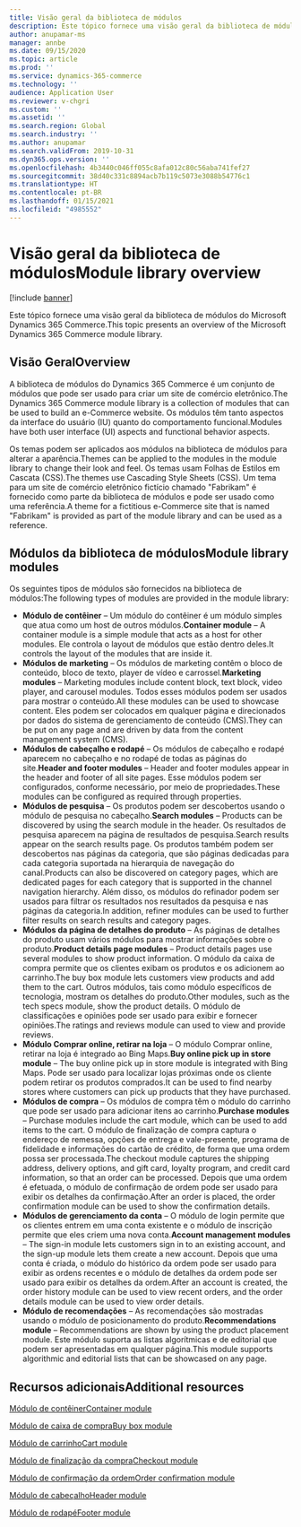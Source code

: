 ```yaml
---
title: Visão geral da biblioteca de módulos
description: Este tópico fornece uma visão geral da biblioteca de módulos do Microsoft Dynamics 365 Commerce.
author: anupamar-ms
manager: annbe
ms.date: 09/15/2020
ms.topic: article
ms.prod: ''
ms.service: dynamics-365-commerce
ms.technology: ''
audience: Application User
ms.reviewer: v-chgri
ms.custom: ''
ms.assetid: ''
ms.search.region: Global
ms.search.industry: ''
ms.author: anupamar
ms.search.validFrom: 2019-10-31
ms.dyn365.ops.version: ''
ms.openlocfilehash: 4b3440c046ff055c8afa012c80c56aba741fef27
ms.sourcegitcommit: 38d40c331c8894acb7b119c5073e3088b54776c1
ms.translationtype: HT
ms.contentlocale: pt-BR
ms.lasthandoff: 01/15/2021
ms.locfileid: "4985552"
---
```

# <a name="module-library-overview"></a><span data-ttu-id="0be6f-103">Visão geral da biblioteca de módulos</span><span class="sxs-lookup"><span data-stu-id="0be6f-103">Module library overview</span></span>

[!include [banner](includes/banner.md)]

<span data-ttu-id="0be6f-104">Este tópico fornece uma visão geral da biblioteca de módulos do Microsoft Dynamics 365 Commerce.</span><span class="sxs-lookup"><span data-stu-id="0be6f-104">This topic presents an overview of the Microsoft Dynamics 365 Commerce module library.</span></span>

## <a name="overview"></a><span data-ttu-id="0be6f-105">Visão Geral</span><span class="sxs-lookup"><span data-stu-id="0be6f-105">Overview</span></span>

<span data-ttu-id="0be6f-106">A biblioteca de módulos do Dynamics 365 Commerce é um conjunto de módulos que pode ser usado para criar um site de comércio eletrônico.</span><span class="sxs-lookup"><span data-stu-id="0be6f-106">The Dynamics 365 Commerce module library is a collection of modules that can be used to build an e-Commerce website.</span></span> <span data-ttu-id="0be6f-107">Os módulos têm tanto aspectos da interface do usuário (IU) quanto do comportamento funcional.</span><span class="sxs-lookup"><span data-stu-id="0be6f-107">Modules have both user interface (UI) aspects and functional behavior aspects.</span></span>

<span data-ttu-id="0be6f-108">Os temas podem ser aplicados aos módulos na biblioteca de módulos para alterar a aparência.</span><span class="sxs-lookup"><span data-stu-id="0be6f-108">Themes can be applied to the modules in the module library to change their look and feel.</span></span> <span data-ttu-id="0be6f-109">Os temas usam Folhas de Estilos em Cascata (CSS).</span><span class="sxs-lookup"><span data-stu-id="0be6f-109">The themes use Cascading Style Sheets (CSS).</span></span> <span data-ttu-id="0be6f-110">Um tema para um site de comércio eletrônico fictício chamado "Fabrikam" é fornecido como parte da biblioteca de módulos e pode ser usado como uma referência.</span><span class="sxs-lookup"><span data-stu-id="0be6f-110">A theme for a fictitious e-Commerce site that is named "Fabrikam" is provided as part of the module library and can be used as a reference.</span></span>

## <a name="module-library-modules"></a><span data-ttu-id="0be6f-111">Módulos da biblioteca de módulos</span><span class="sxs-lookup"><span data-stu-id="0be6f-111">Module library modules</span></span>

<span data-ttu-id="0be6f-112">Os seguintes tipos de módulos são fornecidos na biblioteca de módulos:</span><span class="sxs-lookup"><span data-stu-id="0be6f-112">The following types of modules are provided in the module library:</span></span>

- <span data-ttu-id="0be6f-113">**Módulo de contêiner** – Um módulo do contêiner é um módulo simples que atua como um host de outros módulos.</span><span class="sxs-lookup"><span data-stu-id="0be6f-113">**Container module** – A container module is a simple module that acts as a host for other modules.</span></span> <span data-ttu-id="0be6f-114">Ele controla o layout de módulos que estão dentro deles.</span><span class="sxs-lookup"><span data-stu-id="0be6f-114">It controls the layout of the modules that are inside it.</span></span>
- <span data-ttu-id="0be6f-115">**Módulos de marketing** – Os módulos de marketing contêm o bloco de conteúdo, bloco de texto, player de vídeo e carrossel.</span><span class="sxs-lookup"><span data-stu-id="0be6f-115">**Marketing modules** – Marketing modules include content block, text block, video player, and carousel modules.</span></span> <span data-ttu-id="0be6f-116">Todos esses módulos podem ser usados para mostrar o conteúdo.</span><span class="sxs-lookup"><span data-stu-id="0be6f-116">All these modules can be used to showcase content.</span></span> <span data-ttu-id="0be6f-117">Eles podem ser colocados em qualquer página e direcionados por dados do sistema de gerenciamento de conteúdo (CMS).</span><span class="sxs-lookup"><span data-stu-id="0be6f-117">They can be put on any page and are driven by data from the content management system (CMS).</span></span>
- <span data-ttu-id="0be6f-118">**Módulos de cabeçalho e rodapé** – Os módulos de cabeçalho e rodapé aparecem no cabeçalho e no rodapé de todas as páginas do site.</span><span class="sxs-lookup"><span data-stu-id="0be6f-118">**Header and footer modules** – Header and footer modules appear in the header and footer of all site pages.</span></span> <span data-ttu-id="0be6f-119">Esse módulos podem ser configurados, conforme necessário, por meio de propriedades.</span><span class="sxs-lookup"><span data-stu-id="0be6f-119">These modules can be configured as required through properties.</span></span>
- <span data-ttu-id="0be6f-120">**Módulos de pesquisa** – Os produtos podem ser descobertos usando o módulo de pesquisa no cabeçalho.</span><span class="sxs-lookup"><span data-stu-id="0be6f-120">**Search modules** – Products can be discovered by using the search module in the header.</span></span> <span data-ttu-id="0be6f-121">Os resultados de pesquisa aparecem na página de resultados de pesquisa.</span><span class="sxs-lookup"><span data-stu-id="0be6f-121">Search results appear on the search results page.</span></span> <span data-ttu-id="0be6f-122">Os produtos também podem ser descobertos nas páginas da categoria, que são páginas dedicadas para cada categoria suportada na hierarquia de navegação do canal.</span><span class="sxs-lookup"><span data-stu-id="0be6f-122">Products can also be discovered on category pages, which are dedicated pages for each category that is supported in the channel navigation hierarchy.</span></span> <span data-ttu-id="0be6f-123">Além disso, os módulos do refinador podem ser usados para filtrar os resultados nos resultados da pesquisa e nas páginas da categoria.</span><span class="sxs-lookup"><span data-stu-id="0be6f-123">In addition, refiner modules can be used to further filter results on search results and category pages.</span></span>
- <span data-ttu-id="0be6f-124">**Módulos da página de detalhes do produto** – As páginas de detalhes do produto usam vários módulos para mostrar informações sobre o produto.</span><span class="sxs-lookup"><span data-stu-id="0be6f-124">**Product details page modules** – Product details pages use several modules to show product information.</span></span> <span data-ttu-id="0be6f-125">O módulo da caixa de compra permite que os clientes exibam os produtos e os adicionem ao carrinho.</span><span class="sxs-lookup"><span data-stu-id="0be6f-125">The buy box module lets customers view products and add them to the cart.</span></span> <span data-ttu-id="0be6f-126">Outros módulos, tais como módulo específicos de tecnologia, mostram os detalhes do produto.</span><span class="sxs-lookup"><span data-stu-id="0be6f-126">Other modules, such as the tech specs module, show the product details.</span></span> <span data-ttu-id="0be6f-127">O módulo de classificações e opiniões pode ser usado para exibir e fornecer opiniões.</span><span class="sxs-lookup"><span data-stu-id="0be6f-127">The ratings and reviews module can used to view and provide reviews.</span></span>
- <span data-ttu-id="0be6f-128">**Módulo Comprar online, retirar na loja** – O módulo Comprar online, retirar na loja é integrado ao Bing Maps.</span><span class="sxs-lookup"><span data-stu-id="0be6f-128">**Buy online pick up in store module** – The buy online pick up in store module is integrated with Bing Maps.</span></span> <span data-ttu-id="0be6f-129">Pode ser usado para localizar lojas próximas onde os cliente podem retirar os produtos comprados.</span><span class="sxs-lookup"><span data-stu-id="0be6f-129">It can be used to find nearby stores where customers can pick up products that they have purchased.</span></span>
- <span data-ttu-id="0be6f-130">**Módulos de compra** – Os módulos de compra têm o módulo do carrinho que pode ser usado para adicionar itens ao carrinho.</span><span class="sxs-lookup"><span data-stu-id="0be6f-130">**Purchase modules** – Purchase modules include the cart module, which can be used to add items to the cart.</span></span> <span data-ttu-id="0be6f-131">O módulo de finalização de compra captura o endereço de remessa, opções de entrega e vale-presente, programa de fidelidade e informações do cartão de crédito, de forma que uma ordem possa ser processada.</span><span class="sxs-lookup"><span data-stu-id="0be6f-131">The checkout module captures the shipping address, delivery options, and gift card, loyalty program, and credit card information, so that an order can be processed.</span></span> <span data-ttu-id="0be6f-132">Depois que uma ordem é efetuada, o módulo de confirmação de ordem pode ser usado para exibir os detalhes da confirmação.</span><span class="sxs-lookup"><span data-stu-id="0be6f-132">After an order is placed, the order confirmation module can be used to show the confirmation details.</span></span>
- <span data-ttu-id="0be6f-133">**Módulos de gerenciamento da conta** – O módulo de login permite que os clientes entrem em uma conta existente e o módulo de inscrição permite que eles criem uma nova conta.</span><span class="sxs-lookup"><span data-stu-id="0be6f-133">**Account management modules** – The sign-in module lets customers sign in to an existing account, and the sign-up module lets them create a new account.</span></span> <span data-ttu-id="0be6f-134">Depois que uma conta é criada, o módulo do histórico da ordem pode ser usado para exibir as ordens recentes e o módulo de detalhes da ordem pode ser usado para exibir os detalhes da ordem.</span><span class="sxs-lookup"><span data-stu-id="0be6f-134">After an account is created, the order history module can be used to view recent orders, and the order details module can be used to view order details.</span></span>
- <span data-ttu-id="0be6f-135">**Módulo de recomendações** – As recomendações são mostradas usando o módulo de posicionamento do produto.</span><span class="sxs-lookup"><span data-stu-id="0be6f-135">**Recommendations module** – Recommendations are shown by using the product placement module.</span></span> <span data-ttu-id="0be6f-136">Este módulo suporta as listas algorítmicas e de editorial que podem ser apresentadas em qualquer página.</span><span class="sxs-lookup"><span data-stu-id="0be6f-136">This module supports algorithmic and editorial lists that can be showcased on any page.</span></span>

## <a name="additional-resources"></a><span data-ttu-id="0be6f-137">Recursos adicionais</span><span class="sxs-lookup"><span data-stu-id="0be6f-137">Additional resources</span></span>

[<span data-ttu-id="0be6f-138">Módulo de contêiner</span><span class="sxs-lookup"><span data-stu-id="0be6f-138">Container module</span></span>](add-container-module.md)

[<span data-ttu-id="0be6f-139">Módulo de caixa de compra</span><span class="sxs-lookup"><span data-stu-id="0be6f-139">Buy box module</span></span>](add-buy-box.md)

[<span data-ttu-id="0be6f-140">Módulo de carrinho</span><span class="sxs-lookup"><span data-stu-id="0be6f-140">Cart module</span></span>](add-cart-module.md)

[<span data-ttu-id="0be6f-141">Módulo de finalização da compra</span><span class="sxs-lookup"><span data-stu-id="0be6f-141">Checkout module</span></span>](add-checkout-module.md)

[<span data-ttu-id="0be6f-142">Módulo de confirmação da ordem</span><span class="sxs-lookup"><span data-stu-id="0be6f-142">Order confirmation module</span></span>](order-confirmation-module.md)

[<span data-ttu-id="0be6f-143">Módulo de cabeçalho</span><span class="sxs-lookup"><span data-stu-id="0be6f-143">Header module</span></span>](author-header-module.md)

[<span data-ttu-id="0be6f-144">Módulo de rodapé</span><span class="sxs-lookup"><span data-stu-id="0be6f-144">Footer module</span></span>](author-footer-module.md)
